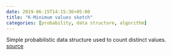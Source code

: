 ```yaml
---
date: 2019-06-15T14:15:36+05:00
title: "K-Minimum values sketch"
categories: [probability, data structure, algorithm]
---
```


Simple probabilistic data structure used to count distinct values.  
[source](https://research.neustar.biz/2012/07/09/sketch-of-the-day-k-minimum-values/)
